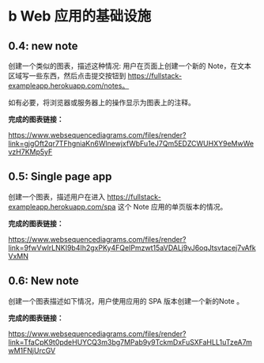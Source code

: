# b  Web 应用的基础设施

## 0.4: new note

创建一个类似的图表，描述这种情况: 用户在页面上创建一个新的 Note，在文本区域写一些东西，然后点击提交按钮到 https://fullstack-exampleapp.herokuapp.com/notes。

如有必要，将浏览器或服务器上的操作显示为图表上的注释。

**完成的图表链接：**

https://www.websequencediagrams.com/files/render?link=gjgOft2qr7TFhgniaKn6WlnewjxfWbFu1eJ7Qm5EDZCWUHXY9eMwWevzH7KMp5yF

## 0.5: Single page app

创建一个图表，描述用户在进入 https://fullstack-exampleapp.herokuapp.com/spa 这个 Note 应用的单页版本的情况。

**完成的图表链接：**

https://www.websequencediagrams.com/files/render?link=9fwVwlrLNKI9b4Ih2gxPKy4FQeIPmzwt15aVDALj9vJ6oqJtsvtacej7vAfkVxMN

## 0.6: New note

创建一个图表描述如下情况，用户使用应用的 SPA 版本创建一个新的Note 。

**完成的图表链接：**

https://www.websequencediagrams.com/files/render?link=TfaCpK9t0pdeHUYCQ3m3bg7MPab9y9TckmDxFuSXFaHLL1uTzeA7mwM1FNjUrcGV